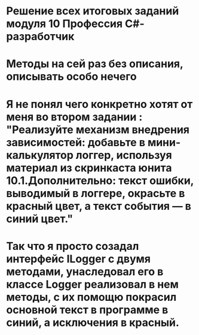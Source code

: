 # Решение всех итоговых заданий модуля 10 Профессия C#-разработчик
# Методы на сей раз без описания, описывать особо нечего
# Я не понял чего конкретно хотят от меня во втором задании : "Реализуйте механизм внедрения зависимостей: добавьте в мини-калькулятор логгер, используя материал из скринкаста юнита 10.1.Дополнительно: текст ошибки, выводимый в логгере, окрасьте в красный цвет, а текст события — в синий цвет."
# Так что я просто созадал интерфейс ILogger c двумя методами, унаследовал его в классе Logger реализовал в нем методы, с их помощю покрасил основной текст в программе в синий, а исключения в красный.
